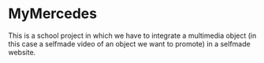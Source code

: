 # MyMercedes
This is a school project in which we have to integrate a multimedia object (in this case a selfmade video of an object we want to promote) in a selfmade website.
